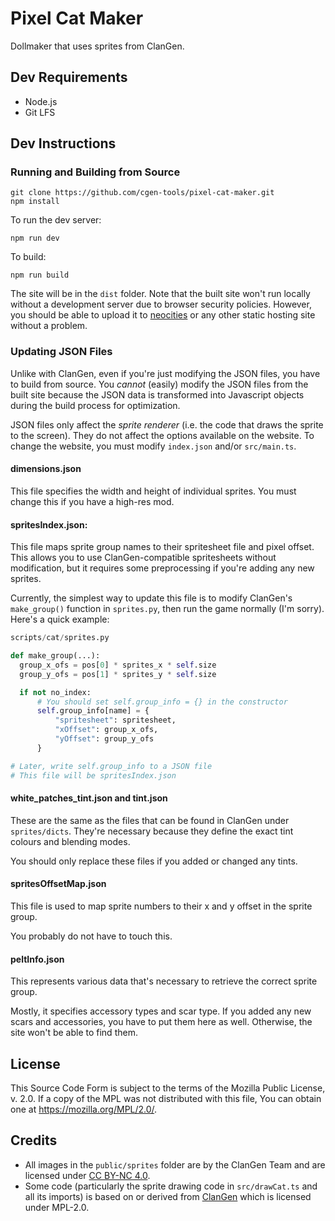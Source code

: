 # Pixel Cat Maker

Dollmaker that uses sprites from ClanGen.

## Dev Requirements

- Node.js
- Git LFS

## Dev Instructions

### Running and Building from Source

```
git clone https://github.com/cgen-tools/pixel-cat-maker.git
npm install
```

To run the dev server:

```
npm run dev
```

To build:

```
npm run build
```

The site will be in the `dist` folder. Note that the built site won't run locally without a development server due to browser security policies. However, you should be able to upload it to [neocities](https://neocities.org) or any other static hosting site without a problem.

### Updating JSON Files

Unlike with ClanGen, even if you're just modifying the JSON files, you have to build from source. You _cannot_ (easily) modify the JSON files from the built site because the JSON data is transformed into Javascript objects during the build process for optimization.

JSON files only affect the _sprite renderer_ (i.e. the code that draws the sprite to the screen). They do not affect the options available on the website. To change the website, you must modify `index.json` and/or `src/main.ts`.

#### dimensions.json

This file specifies the width and height of individual sprites. You must change this if you have a high-res mod.

#### spritesIndex.json:

This file maps sprite group names to their spritesheet file and pixel offset. This allows you to use ClanGen-compatible spritesheets without modification, but it requires some preprocessing if you're adding any new sprites.

Currently, the simplest way to update this file is to modify ClanGen's `make_group()` function in `sprites.py`, then run the game normally (I'm sorry). Here's a quick example:

```py
scripts/cat/sprites.py

def make_group(...):
  group_x_ofs = pos[0] * sprites_x * self.size
  group_y_ofs = pos[1] * sprites_y * self.size

  if not no_index:
      # You should set self.group_info = {} in the constructor
      self.group_info[name] = {
          "spritesheet": spritesheet,
          "xOffset": group_x_ofs,
          "yOffset": group_y_ofs
      }

# Later, write self.group_info to a JSON file
# This file will be spritesIndex.json
```

#### white_patches_tint.json and tint.json

These are the same as the files that can be found in ClanGen under `sprites/dicts`. They're necessary because they define the exact tint colours and blending modes.

You should only replace these files if you added or changed any tints.

#### spritesOffsetMap.json

This file is used to map sprite numbers to their x and y offset in the sprite group.

You probably do not have to touch this.

#### peltInfo.json

This represents various data that's necessary to retrieve the correct sprite group.

Mostly, it specifies accessory types and scar type. If you added any new scars and accessories, you have to put them here as well. Otherwise, the site won't be able to find them.

## License

This Source Code Form is subject to the terms of the Mozilla Public
License, v. 2.0. If a copy of the MPL was not distributed with this
file, You can obtain one at https://mozilla.org/MPL/2.0/.

## Credits

* All images in the `public/sprites` folder are by the ClanGen Team and are licensed under 
[CC BY-NC 4.0](https://creativecommons.org/licenses/by-nc/4.0/).
* Some code (particularly the sprite drawing code in `src/drawCat.ts` and all its imports) is based on or derived from [ClanGen](https://github.com/ClanGenOfficial/clangen) which is licensed under MPL-2.0.
